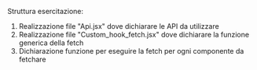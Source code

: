 Struttura esercitazione:

1. Realizzazione file "Api.jsx" dove dichiarare le API da utilizzare
2. Realizzazione file "Custom_hook_fetch.jsx" dove dichiarare la funzione generica della fetch
3. Dichiarazione funzione per eseguire la fetch per ogni componente da fetchare
